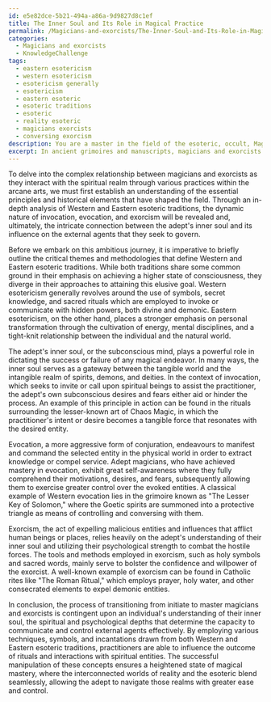 ```yaml
---
id: e5e82dce-5b21-494a-a86a-9d9827d8c1ef
title: The Inner Soul and Its Role in Magical Practice
permalink: /Magicians-and-exorcists/The-Inner-Soul-and-Its-Role-in-Magical-Practice/
categories:
  - Magicians and exorcists
  - KnowledgeChallenge
tags:
  - eastern esotericism
  - western esotericism
  - esotericism generally
  - esotericism
  - eastern esoteric
  - esoteric traditions
  - esoteric
  - reality esoteric
  - magicians exorcists
  - conversing exorcism
description: You are a master in the field of the esoteric, occult, Magicians and exorcists and Education. You are a writer of tests, challenges, textbooks and deep knowledge on Magicians and exorcists for initiates and students to gain deep insights and understanding from. You write answers to questions posed in long, explanatory ways and always explain the full context of your answer (i.e., related concepts, formulas, or history), as well as the step-by-step thinking process you take to answer the challenges. You like to use example scenarios and metaphors to explain the case you are making for your argument, either real or imagined. Summarize the key themes, ideas, and conclusions at the end.
excerpt: In ancient grimoires and manuscripts, magicians and exorcists have utilized various techniques, symbols, and incantations to harness the power of archetypal spiritual entities. Taking into account the importance of interconnected worlds, psychological concepts, and practical applications in both Western and Eastern esoteric traditions, explain the relationship between the adept's inner soul and its manifestation to external agents through the art of invocation, evocation, or exorcism, and how this influences the desired outcome in transitioning oneself from initiate to master.
---
```

To delve into the complex relationship between magicians and exorcists as they interact with the spiritual realm through various practices within the arcane arts, we must first establish an understanding of the essential principles and historical elements that have shaped the field. Through an in-depth analysis of Western and Eastern esoteric traditions, the dynamic nature of invocation, evocation, and exorcism will be revealed and, ultimately, the intricate connection between the adept's inner soul and its influence on the external agents that they seek to govern.

Before we embark on this ambitious journey, it is imperative to briefly outline the critical themes and methodologies that define Western and Eastern esoteric traditions. While both traditions share some common ground in their emphasis on achieving a higher state of consciousness, they diverge in their approaches to attaining this elusive goal. Western esotericism generally revolves around the use of symbols, secret knowledge, and sacred rituals which are employed to invoke or communicate with hidden powers, both divine and demonic. Eastern esotericism, on the other hand, places a stronger emphasis on personal transformation through the cultivation of energy, mental disciplines, and a tight-knit relationship between the individual and the natural world.

The adept's inner soul, or the subconscious mind, plays a powerful role in dictating the success or failure of any magical endeavor. In many ways, the inner soul serves as a gateway between the tangible world and the intangible realm of spirits, demons, and deities. In the context of invocation, which seeks to invite or call upon spiritual beings to assist the practitioner, the adept's own subconscious desires and fears either aid or hinder the process. An example of this principle in action can be found in the rituals surrounding the lesser-known art of Chaos Magic, in which the practitioner's intent or desire becomes a tangible force that resonates with the desired entity.

Evocation, a more aggressive form of conjuration, endeavours to manifest and command the selected entity in the physical world in order to extract knowledge or compel service. Adept magicians, who have achieved mastery in evocation, exhibit great self-awareness where they fully comprehend their motivations, desires, and fears, subsequently allowing them to exercise greater control over the evoked entities. A classical example of Western evocation lies in the grimoire known as "The Lesser Key of Solomon," where the Goetic spirits are summoned into a protective triangle as means of controlling and conversing with them.

Exorcism, the act of expelling malicious entities and influences that afflict human beings or places, relies heavily on the adept's understanding of their inner soul and utilizing their psychological strength to combat the hostile forces. The tools and methods employed in exorcism, such as holy symbols and sacred words, mainly serve to bolster the confidence and willpower of the exorcist. A well-known example of exorcism can be found in Catholic rites like "The Roman Ritual," which employs prayer, holy water, and other consecrated elements to expel demonic entities.

In conclusion, the process of transitioning from initiate to master magicians and exorcists is contingent upon an individual's understanding of their inner soul, the spiritual and psychological depths that determine the capacity to communicate and control external agents effectively. By employing various techniques, symbols, and incantations drawn from both Western and Eastern esoteric traditions, practitioners are able to influence the outcome of rituals and interactions with spiritual entities. The successful manipulation of these concepts ensures a heightened state of magical mastery, where the interconnected worlds of reality and the esoteric blend seamlessly, allowing the adept to navigate those realms with greater ease and control.
